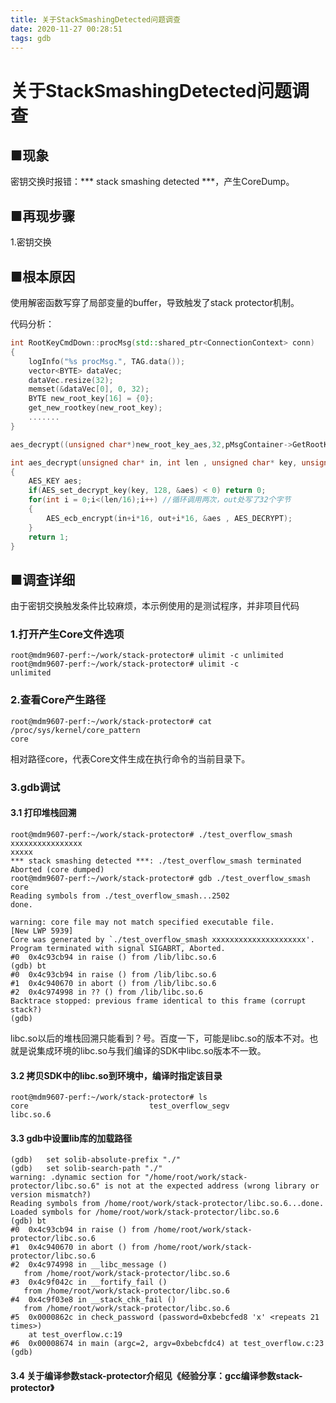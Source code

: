 ```yaml
---
title: 关于StackSmashingDetected问题调查
date: 2020-11-27 00:28:51
tags: gdb
---
```


# 关于StackSmashingDetected问题调查
## ■现象
密钥交换时报错：*** stack smashing detected ***，产生CoreDump。
## ■再现步骤
1.密钥交换
## ■根本原因
使用解密函数写穿了局部变量的buffer，导致触发了stack protector机制。

代码分析：
```cpp
int RootKeyCmdDown::procMsg(std::shared_ptr<ConnectionContext> conn)
{
	logInfo("%s procMsg.", TAG.data());
	vector<BYTE> dataVec;
	dataVec.resize(32);
	memset(&dataVec[0], 0, 32);
	BYTE new_root_key[16] = {0};
	get_new_rootkey(new_root_key);
    .......
}
```
```cpp
aes_decrypt((unsigned char*)new_root_key_aes,32,pMsgContainer->GetRootKeyVector(),aes_decrypt_buf);
```
```cpp
int aes_decrypt(unsigned char* in, int len , unsigned char* key, unsigned char* out)
{
    AES_KEY aes;
    if(AES_set_decrypt_key(key, 128, &aes) < 0) return 0;
	for(int i = 0;i<(len/16);i++) //循环调用两次，out处写了32个字节
	{
		AES_ecb_encrypt(in+i*16, out+i*16, &aes , AES_DECRYPT);
	}
    return 1;
}
```
## ■调查详细
由于密钥交换触发条件比较麻烦，本示例使用的是测试程序，并非项目代码

### 1.打开产生Core文件选项
```shell
root@mdm9607-perf:~/work/stack-protector# ulimit -c unlimited
root@mdm9607-perf:~/work/stack-protector# ulimit -c
unlimited
```

### 2.查看Core产生路径
```shell
root@mdm9607-perf:~/work/stack-protector# cat /proc/sys/kernel/core_pattern 
core
```
相对路径core，代表Core文件生成在执行命令的当前目录下。

### 3.gdb调试
#### 3.1 打印堆栈回溯
```shll
root@mdm9607-perf:~/work/stack-protector# ./test_overflow_smash xxxxxxxxxxxxxxxx
xxxxx
*** stack smashing detected ***: ./test_overflow_smash terminated
Aborted (core dumped)
root@mdm9607-perf:~/work/stack-protector# gdb ./test_overflow_smash core
Reading symbols from ./test_overflow_smash...2502
done.

warning: core file may not match specified executable file.
[New LWP 5939]
Core was generated by `./test_overflow_smash xxxxxxxxxxxxxxxxxxxxx'.
Program terminated with signal SIGABRT, Aborted.
#0  0x4c93cb94 in raise () from /lib/libc.so.6
(gdb) bt
#0  0x4c93cb94 in raise () from /lib/libc.so.6
#1  0x4c940670 in abort () from /lib/libc.so.6
#2  0x4c974998 in ?? () from /lib/libc.so.6
Backtrace stopped: previous frame identical to this frame (corrupt stack?)
(gdb)
```
libc.so以后的堆栈回溯只能看到？号。百度一下，可能是libc.so的版本不对。也就是说集成环境的libc.so与我们编译的SDK中libc.so版本不一致。

#### 3.2 拷贝SDK中的libc.so到环境中，编译时指定该目录
```shell
root@mdm9607-perf:~/work/stack-protector# ls
core                           test_overflow_segv
libc.so.6
```
#### 3.3 gdb中设置lib库的加载路径
```shell
(gdb)   set solib-absolute-prefix "./"
(gdb)   set solib-search-path "./"
warning: .dynamic section for "/home/root/work/stack-protector/libc.so.6" is not at the expected address (wrong library or version mismatch?)
Reading symbols from /home/root/work/stack-protector/libc.so.6...done.
Loaded symbols for /home/root/work/stack-protector/libc.so.6
(gdb) bt
#0  0x4c93cb94 in raise () from /home/root/work/stack-protector/libc.so.6
#1  0x4c940670 in abort () from /home/root/work/stack-protector/libc.so.6
#2  0x4c974998 in __libc_message ()
   from /home/root/work/stack-protector/libc.so.6
#3  0x4c9f042c in __fortify_fail ()
   from /home/root/work/stack-protector/libc.so.6
#4  0x4c9f03e8 in __stack_chk_fail ()
   from /home/root/work/stack-protector/libc.so.6
#5  0x0000862c in check_password (password=0xbebcfed8 'x' <repeats 21 times>)
    at test_overflow.c:19
#6  0x00008674 in main (argc=2, argv=0xbebcfdc4) at test_overflow.c:23
(gdb)
```
#### 3.4 关于编译参数stack-protector介绍见《经验分享：gcc编译参数stack-protector》

